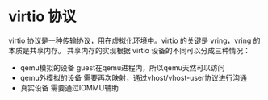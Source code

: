 # virtio 协议

virtio 协议是一种传输协议，用在虚拟化环境中。virtio 的关键是 vring，vring 的本质是共享内存。
共享内存的实现根据 virtio 设备的不同可以分成三种情况：

- qemu模拟的设备
    guest在qemu进程内，所以qemu天然可以访问
- qemu外模拟的设备
    需要再次映射，通过vhost/vhost-user协议进行沟通
- 真实设备
    需要通过IOMMU辅助

